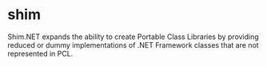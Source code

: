 shim
====

Shim.NET expands the ability to create Portable Class Libraries by providing reduced or dummy implementations of .NET Framework classes that are not represented in PCL.
